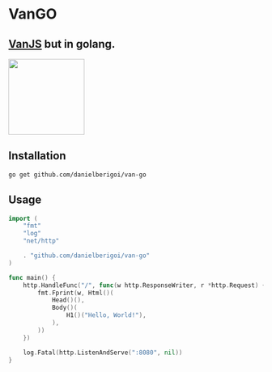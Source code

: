 # VanGO

## [VanJS](https://github.com/vanjs-org/van) but in golang.


<img src="https://encrypted-tbn0.gstatic.com/images?q=tbn:ANd9GcTtHIZV8z8Devr_vFmzk8EoIkX8g3C4pgoeLg&s" height="150px"/>

## Installation
```sh
go get github.com/danielberigoi/van-go
```

## Usage
```go
import (
    "fmt"
    "log"
    "net/http"

    . "github.com/danielberigoi/van-go"
)

func main() {
    http.HandleFunc("/", func(w http.ResponseWriter, r *http.Request) {
        fmt.Fprint(w, Html()(
            Head()(),
            Body()(
                H1()("Hello, World!"),
            ),
        ))
    })

    log.Fatal(http.ListenAndServe(":8080", nil))
}
```
